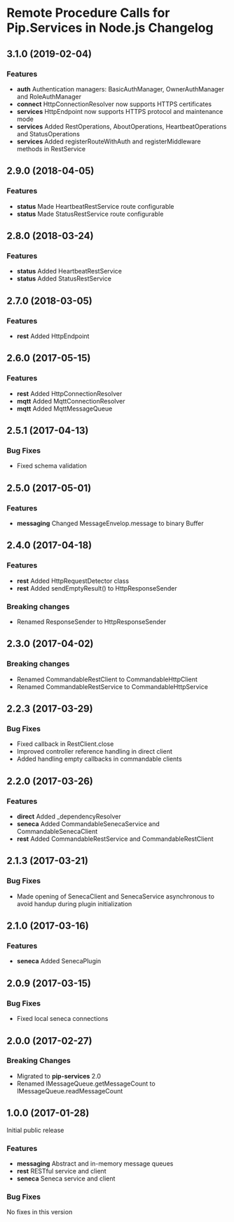 # Remote Procedure Calls for Pip.Services in Node.js Changelog

## <a name="3.1.0"></a> 3.1.0 (2019-02-04)

### Features
* **auth** Authentication managers: BasicAuthManager, OwnerAuthManager and RoleAuthManager
* **connect** HttpConnectionResolver now supports HTTPS certificates
* **services** HttpEndpoint now supports HTTPS protocol and maintenance mode
* **services** Added RestOperations, AboutOperations, HeartbeatOperations and StatusOperations
* **services** Added registerRouteWithAuth and registerMiddleware methods in RestService

## <a name="2.9.0"></a> 2.9.0 (2018-04-05)

### Features
* **status** Made HeartbeatRestService route configurable
* **status** Made StatusRestService route configurable

## <a name="2.8.0"></a> 2.8.0 (2018-03-24)

### Features
* **status** Added HeartbeatRestService
* **status** Added StatusRestService

## <a name="2.7.0"></a> 2.7.0 (2018-03-05)

### Features
* **rest** Added HttpEndpoint

## <a name="2.6.0"></a> 2.6.0 (2017-05-15)

### Features
* **rest** Added HttpConnectionResolver
* **mqtt** Added MqttConnectionResolver
* **mqtt** Added MqttMessageQueue

## <a name="2.5.1"></a> 2.5.1 (2017-04-13)

### Bug Fixes
* Fixed schema validation

## <a name="2.5.0"></a> 2.5.0 (2017-05-01)

### Features
* **messaging** Changed MessageEnvelop.message to binary Buffer

## <a name="2.4.0"></a> 2.4.0 (2017-04-18)

### Features
* **rest** Added HttpRequestDetector class
* **rest** Added sendEmptyResult() to HttpResponseSender

### Breaking changes
* Renamed ResponseSender to HttpResponseSender

## <a name="2.3.0"></a> 2.3.0 (2017-04-02)

### Breaking changes
* Renamed CommandableRestClient to CommandableHttpClient
* Renamed CommandableRestService to CommandableHttpService

## <a name="2.2.3"></a> 2.2.3 (2017-03-29)

### Bug Fixes
* Fixed callback in RestClient.close
* Improved controller reference handling in direct client
* Added handling empty callbacks in commandable clients

## <a name="2.2.0"></a> 2.2.0 (2017-03-26)

### Features
* **direct** Added _dependencyResolver
* **seneca** Added CommandableSenecaService and CommandableSenecaClient
* **rest** Added CommandableRestService and CommandableRestClient

## <a name="2.1.3"></a> 2.1.3 (2017-03-21)

### Bug Fixes
* Made opening of SenecaClient and SenecaService asynchronous to avoid handup during plugin initialization

## <a name="2.1.0"></a> 2.1.0 (2017-03-16)

### Features
* **seneca** Added SenecaPlugin

## <a name="2.0.9"></a> 2.0.9 (2017-03-15)

### Bug Fixes
* Fixed local seneca connections

## <a name="2.0.0"></a> 2.0.0 (2017-02-27)

### Breaking Changes
* Migrated to **pip-services** 2.0
* Renamed IMessageQueue.getMessageCount to IMessageQueue.readMessageCount

## <a name="1.0.0"></a> 1.0.0 (2017-01-28)

Initial public release

### Features
* **messaging** Abstract and in-memory message queues
* **rest** RESTful service and client
* **seneca** Seneca service and client

### Bug Fixes
No fixes in this version

